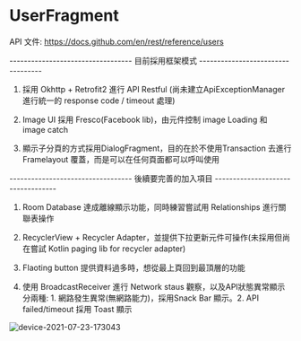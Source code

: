 # UserFragment

API 文件: https://docs.github.com/en/rest/reference/users


---------------------------------- 目前採用框架模式 ---------------------------------- 
1. 採用 Okhttp + Retrofit2 進行 API Restful (尚未建立ApiExceptionManager 進行統一的 response code / timeout 處理)

2. Image UI 採用 Fresco(Facebook lib)，由元件控制 image Loading 和 image catch

3. 顯示子分頁的方式採用DialogFragment，目的在於不使用Transaction 去進行 Framelayout 覆蓋，而是可以在任何頁面都可以呼叫使用


---------------------------------- 後續要完善的加入項目 ---------------------------------- 
1. Room Database 達成離線顯示功能，同時練習嘗試用 Relationships 進行關聯表操作

2. RecyclerView + Recycler Adapter，並提供下拉更新元件可操作(未採用但尚在嘗試 Kotlin paging lib for recycler adapter)

3. Flaoting button 提供資料過多時，想從最上頁回到最頂層的功能

4. 使用 BroadcastReceiver 進行 Network staus 觀察，以及API狀態異常顯示分兩種: 1. 網路發生異常(無網路能力)，採用Snack Bar 顯示。2. API failed/timeout 採用 Toast 顯示



![device-2021-07-23-173043](https://user-images.githubusercontent.com/15319070/126764588-7945df7b-8025-4538-a9a5-d94cf8047d06.gif)
